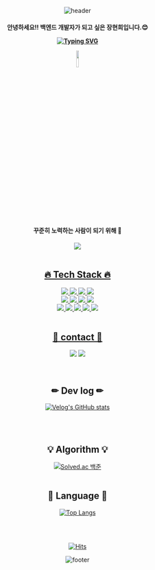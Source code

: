 <div align="center"> 

 <!--
### Hi there 👋
**hhJ830/hhJ830** is a ✨ _special_ ✨ repository because its `README.md` (this file) appears on your GitHub profile.

Here are some ideas to get you started:

- 🔭 I’m currently working on ...
- 🌱 I’m currently learning ...
- 👯 I’m looking to collaborate on ...
- 🤔 I’m looking for help with ...
- 💬 Ask me about ...
- 📫 How to reach me: ...
- 😄 Pronouns: ...
- ⚡ Fun fact: ...
-->

![header](https://capsule-render.vercel.app/api?type=Waving&color=FF8B8B&height=200&text=Welcome+My+Github&fontSize=60&fontAlign=50&fontColor=F9F8E6)



<h4> 안녕하세요!! 백엔드 개발자가 되고 싶은 장현희입니다.😊
 
[![Typing SVG](https://readme-typing-svg.demolab.com?font=Jua&pause=1000&color=F7B1B1&background=FFFFFFBB&center=true&vCenter=true&random=false&width=435&lines=Hello+I+am+Hyeonhee+Jang.;I+want+to+be+a+backend+developer.;Nice+to+neet+you+%3A\)+)](https://git.io/typing-svg)
 
<img src="https://github.com/user-attachments/assets/92ca6e9d-28ff-4e00-893a-dfb96edaf42f" width="10%" height="10%">

<br>


<h4> 꾸준히 노력하는 사람이 되기 위해 📝 </h4>
<a href="https://www.notion.so/94029d45718f40fc9295df5a4ade793c"><img src="https://img.shields.io/badge/Notion-000000?style=for-the-badge&logo=Notion&logoColor=white">

<br>
<br>


<h2 align="center"> 🔥 Tech Stack 🔥 </h2>


<img src="https://img.shields.io/badge/JAVA-007396?style=for-the-badge&logo=Java&logoColor=white">
<img src="https://img.shields.io/badge/SpringBoot-6DB33F?style=for-the-badge&logo=SpringBoot&logoColor=white">
<img src="https://img.shields.io/badge/MySQL-4479A1?style=for-the-badge&logo=MySQL&logoColor=white">
<img src="https://img.shields.io/badge/aws-232F3E?style=for-the-badge&logo=Amazon aws&logoColor=white">

<br>

 <img src="https://img.shields.io/badge/HTML5-E34F26?style=for-the-badge&logo=HTML5&logoColor=white">
<img src="https://img.shields.io/badge/CSS3-1572B6?style=for-the-badge&logo=CSS3&logoColor=white">
<img src="https://img.shields.io/badge/JavaScript-F7DF1E?style=for-the-badge&logo=JavaScript&logoColor=white">
<img src="https://img.shields.io/badge/React-61DAFB?style=for-the-badge&logo=React&logoColor=black">

<br>

<img src="https://img.shields.io/badge/IntelliJ-000000?style=for-the-badge&logo=IntelliJ IDEA&logoColor=white">
<img src="https://img.shields.io/badge/VSCode-007ACC?style=for-the-badge&logo=VisualStudioCode&logoColor=white">
<img src="https://img.shields.io/badge/github-181717?style=for-the-badge&logo=github&logoColor=white">
<img src="https://img.shields.io/badge/Notion-000000?style=for-the-badge&logo=Notion&logoColor=white">
<img src="https://img.shields.io/badge/slack-4A154B?style=for-the-badge&logo=slack&logoColor=white">


<br>
<br>

<h2>📧 contact 📧</h2>
 <a href="https://velog.io/@jhh0830"><img src="https://img.shields.io/badge/Tech%20Blog-11B48A?style=flat-square&logo=Vimeo&logoColor=white&link=https://velog.io/@jhh0830"/></a>
<a href="mailto:jhh8890@naver.com"><img src="https://img.shields.io/badge/Gmail-d14836?style=flat-square&logo=Gmail&logoColor=white&link=jhh8890@naver.com"/></a>
<br><br><br>


 <h2> ✏ Dev log ✏ </h2>
 
[![Velog's GitHub stats](https://velog-readme-stats.vercel.app/api?name=jhh0830)](https://velog.io/@jhh0830)

<br>
<br>

<h2> 💡 Algorithm 💡 </h2>

[![Solved.ac
백준](http://mazassumnida.wtf/api/v2/generate_badge?boj=jhh0830)](https://solved.ac/jhh0830)
<br>
<br>
<h2> 🌈 Language 🌈 </h2>

[![Top Langs](https://github-readme-stats.vercel.app/api/top-langs/?username=hh830&layout=donut)](https://github.com/anuraghazra/github-readme-stats)



<!--

[![현희's GitHub stats](https://github-readme-stats.vercel.app/api?username=hhJ830)](https://github.com/anuraghazra/github-readme-stats&theme=dracula)

-->

<br>
<br>

<!-- 방문자 수 -->
[![Hits](https://hits.seeyoufarm.com/api/count/incr/badge.svg?url=https%3A%2F%2Fgithub.com%2FhhJ830&count_bg=%23FF9FC8&title_bg=%233E044A&icon=&icon_color=%23E7E7E7&title=Today&edge_flat=false)](https://hits.seeyoufarm.com)

![footer](https://capsule-render.vercel.app/api?section=footer&type=Waving&color=FF8B8B&height=120&fontSize=60&fontAlign=50&fontColor=F9F8E6)
